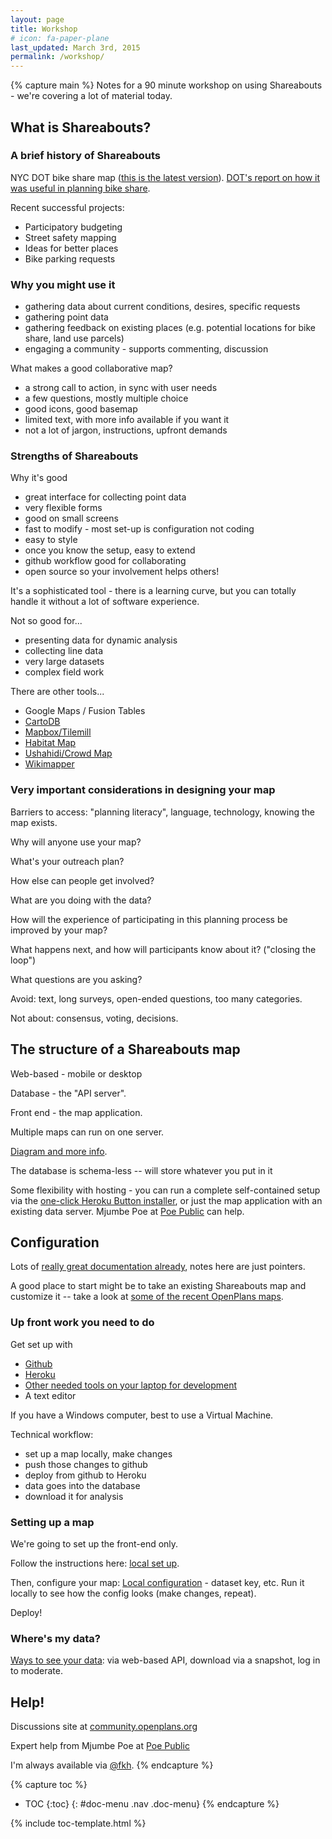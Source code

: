 ```yaml
---
layout: page
title: Workshop
# icon: fa-paper-plane
last_updated: March 3rd, 2015
permalink: /workshop/
---
```

{% capture main %}
Notes for a 90 minute workshop on using Shareabouts - we're covering a lot of material today.

## What is Shareabouts?

### A brief history of Shareabouts

NYC DOT bike share map ([this is the latest version](http://nycbikeshare.herokuapp.com/)).
[DOT's report on how it was useful in planning bike share](http://www.nyc.gov/html/dot/downloads/pdf/bike-share-outreach-report.pdf).

Recent successful projects:
* Participatory budgeting
* Street safety mapping
* Ideas for better places
* Bike parking requests

### Why you might use it
* gathering data about current conditions, desires, specific requests
* gathering point data
* gathering feedback on existing places (e.g. potential locations for bike share, land use parcels)
* engaging a community - supports commenting, discussion

What makes a good collaborative map?
* a strong call to action, in sync with user needs
* a few questions, mostly multiple choice
* good icons, good basemap
* limited text, with more info available if you want it
* not a lot of jargon, instructions, upfront demands

### Strengths of Shareabouts

Why it's good
* great interface for collecting point data
* very flexible forms
* good on small screens
* fast to modify - most set-up is configuration not coding
* easy to style
* once you know the setup, easy to extend
* github workflow good for collaborating
* open source so your involvement helps others!

It's a sophisticated tool - there is a learning curve, but you can totally handle it without a lot of
software experience.

Not so good for...
* presenting data for dynamic analysis
* collecting line data
* very large datasets
* complex field work

There are other tools...
* Google Maps / Fusion Tables
* [CartoDB](http://cartodb.com)
* [Mapbox/Tilemill](https://www.mapbox.com/)
* [Habitat Map](http://habitatmap.org/markers)
* [Ushahidi/Crowd Map](http://www.ushahidi.com/)
* [Wikimapper](http://wikimapping.com/wordpress/)

### Very important considerations in designing your map

Barriers to access: "planning literacy", language, technology, knowing the map exists.

Why will anyone use your map?

What's your outreach plan?

How else can people get involved?

What are you doing with the data?

How will the experience of participating in this planning process be improved by your map?

What happens next, and how will participants know about it? ("closing the loop")

What questions are you asking?

Avoid: text, long surveys, open-ended questions, too many categories.

Not about: consensus, voting, decisions.


## The structure of a Shareabouts map

Web-based - mobile or desktop

Database - the "API server".

Front end - the map application.

Multiple maps can run on one server.

[Diagram and more info](/architecture/).

The database is schema-less -- will store whatever you put in it

Some flexibility with hosting - you can run a complete self-contained setup
via the [one-click Heroku Button installer](/heroku-button/),
or just the map application with an existing data server. Mjumbe Poe at [Poe Public](http://about.mjumbepoe.com/)
can help.

## Configuration

Lots of [really great documentation already](https://github.com/openplans/shareabouts#shareabouts-),
notes here are just pointers.

A good place to start might be to take an existing Shareabouts map and customize it -- take a look at [some of the recent OpenPlans maps](https://github.com/openplans/s).

### Up front work you need to do

Get set up with
* [Github](http://github.com)
* [Heroku](http://heroku.com)
* [Other needed tools on your laptop for development](https://github.com/openplans/shareabouts/tree/master/doc#local-setup)
* A text editor

If you have a Windows computer, best to use a Virtual Machine.

Technical workflow:
* set up a map locally, make changes
* push those changes to github
* deploy from github to Heroku
* data goes into the database
* download it for analysis

### Setting up a map

We're going to set up the front-end only.

Follow the instructions here: [local set up](/getting-started/#local-setup).

Then, configure your map: [Local configuration](/config/) - dataset key, etc. Run it locally to see how the config looks (make changes, repeat).

Deploy!

### Where's my data?

[Ways to see your data](/getting-your-data/):
via web-based API, download via a snapshot, log in to moderate.


## Help!

Discussions site at [community.openplans.org](http://community.openplans.org)

Expert help from Mjumbe Poe at [Poe Public](http://about.mjumbepoe.com/)

I'm always available via [@fkh](http://twitter.com/fkh).
{% endcapture %}


{% capture toc %}
* TOC
{:toc}
{: #doc-menu .nav .doc-menu}
{% endcapture %}


{% include toc-template.html %}
